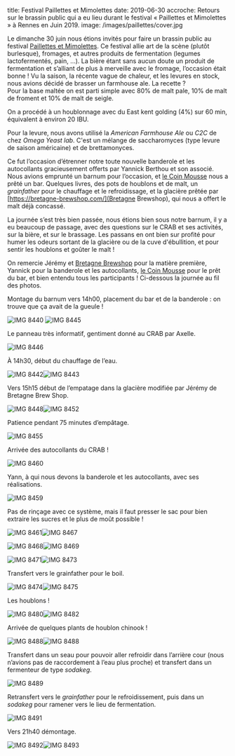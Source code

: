 title: Festival Paillettes et Mimolettes
date: 2019-06-30
accroche: Retours sur le brassin public qui a eu lieu durant le festival « Paillettes et Mimolettes » à Rennes en Juin 2019.
image: /images/paillettes/cover.jpg

Le dimanche 30 juin nous étions invités pour faire un brassin public au festival [Paillettes et Mimolettes](https://paillettesetmimolettes.fr/). Ce festival allie art de la scène (plutôt burlesque), fromages, et autres produits de fermentation (legumes lactofermentés, pain, …). La bière étant sans aucun doute un produit de fermentation et s’alliant de plus à merveille avec le fromage, l’occasion était bonne ! Vu la saison, la récente vague de chaleur, et les levures en stock, nous avions décidé de brasser un farmhouse ale. La recette ?  
Pour la base maltée on est parti simple avec 80% de malt pale, 10% de malt de froment et 10% de malt de seigle.

On a procédé à un houblonnage avec du East kent golding (4%) sur 60 min, équivalent à environ 20 IBU.  

Pour la levure, nous avons utilisé la *American Farmhouse Ale* ou *C2C* de chez *Omega Yeast lab*. C'est un mélange de saccharomyces (type levure de saison américaine) et de brettamonyces.

Ce fut l’occasion d’étrenner notre toute nouvelle banderole et les autocollants gracieusement offerts par Yannick Berthou et son associé. Nous avions emprunté un barnum pour l’occasion, et [le Coin Mousse](https://www.lecoinmousse.com/) nous a prêté un bar. Quelques livres, des pots de houblons et de malt, un *grainfather* pour le chauffage et le refroidissage, et la glacière prêtée par [https://bretagne-brewshop.com/](Bretagne Brewshop), qui nous a offert le malt déjà concassé.

La journée s’est très bien passée, nous étions bien sous notre barnum, il y a eu beaucoup de passage, avec des questions sur le CRAB et ses activités, sur la bière, et sur le brassage. Les passans en ont bien sur profité pour humer les odeurs sortant de la glacière ou de la cuve d'ébullition, et pour sentir les houblons et goûter le malt !

On remercie Jérémy et [Bretagne Brewshop](https://bretagne-brewshop.com/) pour la matière première, Yannick pour la banderole et les autocollants, [le Coin Mousse](https://www.lecoinmousse.com/) pour le prêt du bar, et bien entendu tous les participants ! Ci-dessous la journée au fil des photos.

Montage du barnum vers 14h00, placement  du bar et de la banderole : on trouve que ça avait de la gueule !

![IMG 8440](/images/paillettes/IMG_8440.jpg)
![IMG 8445](/images/paillettes/IMG_8445.jpg)

Le panneau très informatif, gentiment donné au CRAB par Axelle.

![IMG 8446](/images/paillettes/cover.jpg)

À 14h30, début du chauffage de l’eau.

 ![IMG 8442](/images/paillettes/IMG_8442.jpg)![IMG 8443](/images/paillettes/IMG_8443.jpg)

Vers 15h15 début de l’empatage dans la glacière modifiée par Jérémy de Bretagne Brew Shop. 

![IMG 8448](/images/paillettes/IMG_8448.jpg)![IMG 8452](/images/paillettes/IMG_8452.jpg)

Patience pendant 75 minutes d’empâtage.

![IMG 8455](/images/paillettes/IMG_8455.jpg)

Arrivée des autocollants du CRAB !

![IMG 8460](/images/paillettes/IMG_8460.jpg)

Yann, à qui nous devons la banderole et les autocollants, avec ses réalisations.

![IMG 8459](/images/paillettes/MG_8459.jpeg)

Pas de rinçage avec ce système, mais il faut presser le sac pour bien extraire les sucres et le plus de moût possible !

![IMG 8461](/images/paillettes/IMG_8461.jpg)![IMG 8467](/images/paillettes/IMG_8467.jpg)

![IMG 8468](/images/paillettes/IMG_8468.jpg)![IMG 8469](/images/paillettes/IMG_8469.jpg)

![IMG 8471](/images/paillettes/IMG_8471.jpg)![IMG 8473](/images/paillettes/IMG_8473.jpg)

Transfert vers le grainfather pour le boil. 

![IMG 8474](/images/paillettes/IMG_8474.jpg)![IMG 8475](/images/paillettes/IMG_8475.jpg)

Les houblons !

![IMG 8480](/images/paillettes/IMG_8480.jpg)![IMG 8482](/images/paillettes/IMG_8482.jpg)

Arrivée de quelques plants de houblon chinook !

![IMG 8488](/images/paillettes/IMG_8488.jpg)![IMG 8488](/images/paillettes/IMG_8488.jpg)

Transfert dans un seau pour pouvoir aller refroidir dans l’arrière cour (nous n’avions pas de raccordement à l’eau plus proche) et transfert dans un fermenteur de type *sodakeg*. 

![IMG 8489](/images/paillettes/IMG_8489.jpg)

Retransfert vers le *grainfather* pour le refroidissement, puis dans un *sodakeg* pour ramener vers le lieu de fermentation.

![IMG 8491](/images/paillettes/IMG_8491.jpg)

Vers 21h40 démontage.

![IMG 8492](/images/paillettes/IMG_8492.jpg)![IMG 8493](/images/paillettes/IMG_8493.jpg)